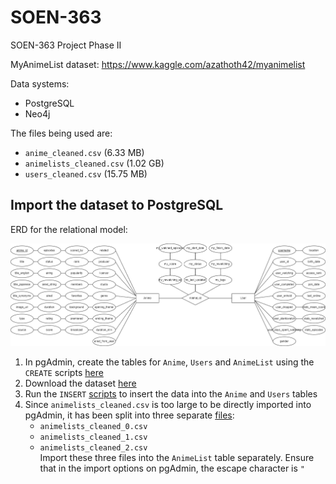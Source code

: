 # SOEN-363
SOEN-363 Project Phase II

MyAnimeList dataset: https://www.kaggle.com/azathoth42/myanimelist

Data systems:
- PostgreSQL
- Neo4j

The files being used are:
- `anime_cleaned.csv` (6.33 MB)
- `animelists_cleaned.csv` (1.02 GB)
- `users_cleaned.csv` (15.75 MB)


## Import the dataset to PostgreSQL

ERD for the relational model:
<p align="center">
<img src="https://github.com/auvigoo20/SOEN-363/blob/main/Diagrams/MyAnimeList_ERD.png" />
</p>

1. In pgAdmin, create the tables for `Anime`, `Users` and `AnimeList` using the `CREATE` scripts [here](https://github.com/auvigoo20/SOEN-363/tree/main/Postgres%20Scripts)
2. Download the dataset [here](https://www.dropbox.com/sh/odgx8qew37st1sb/AAD0-8OxngY6YXAtmUIrlDt5a?dl=0) 
3. Run the `INSERT` [scripts](https://github.com/auvigoo20/SOEN-363/tree/main/Postgres%20Scripts) to insert the data into the `Anime` and `Users` tables
4. Since `animelists_cleaned.csv` is too large to be directly imported into pgAdmin, it has been split into three separate [files](https://www.dropbox.com/s/e7zh0w7cuuwoadl/animelists_cleaned_split.zip?dl=0):
      * `animelists_cleaned_0.csv`
      * `animelists_cleaned_1.csv`
      * `animelists_cleaned_2.csv`
<br/>Import these three files into the `AnimeList` table separately. Ensure that in the import options on pgAdmin, the escape character is `"`

